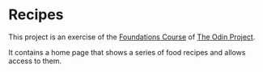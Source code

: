 # Recipes

This project is an exercise of the [Foundations Course](https://www.theodinproject.com/paths/foundations/courses/foundations/) of [The Odin Project](https://www.theodinproject.com/).

It contains a home page that shows a series of food recipes and allows access to them.
